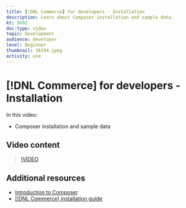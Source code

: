 ```yaml
---
title: [!DNL Commerce] for developers - Installation
description: Learn about Composer installation and sample data.
kt: 5692
doc-type: video
topic: Development
audience: developer
level: Beginner
thumbnail: 36194.jpeg
activity: use
---
```


# [!DNL Commerce] for developers - Installation

In this video:

- Composer installation and sample data

## Video content

>[!VIDEO](https://video.tv.adobe.com/v/36194?quality=12&learn=on)

## Additional resources

- [Introduction to Composer](https://devdocs.magento.com/guides/v2.4/extension-dev-guide/intro/intro-composer.html)
- [[!DNL Commerce] installation guide](https://devdocs.magento.com/guides/v2.4/install-gde/install-flow-diagram.html)
